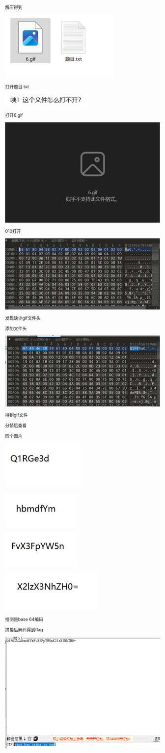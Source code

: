 解压得到

![image-20250327204925348](./assets/image-20250327204925348.png)

打开题目.txt

![image-20250327204929496](./assets/image-20250327204929496.png)

打开6.gif

![image-20250327204932704](./assets/image-20250327204932704.png)

010打开

![image-20250327204936395](./assets/image-20250327204936395.png)

发现缺少gif文件头

添加文件头

![image-20250327204940844](./assets/image-20250327204940844.png)

得到gif文件

分帧后查看

四个图片

![image-20250327204947536](./assets/image-20250327204947536.png)

![image-20250327204949517](./assets/image-20250327204949517.png)

![image-20250327204951187](./assets/image-20250327204951187.png)

![image-20250327204953014](./assets/image-20250327204953014.png)

推测是base 64编码

拼接后解码得到flag

![image-20250327204956838](./assets/image-20250327204956838.png)